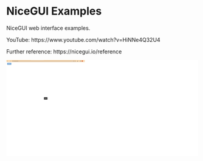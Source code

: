 # NiceGUI Examples
NiceGUI web interface examples. 
<p> </p>
YouTube: <href src='https://www.youtube.com/watch?v=HiNNe4Q32U4'>https://www.youtube.com/watch?v=HiNNe4Q32U4 </href>
<p> </p>
Further reference: <href src='https://nicegui.io/reference'>https://nicegui.io/reference </href>
<p> </p>

<img src="/img/NiceGUI button hello msg.png">

